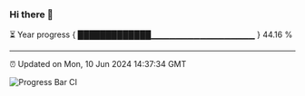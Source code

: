 ### Hi there 👋

⏳ Year progress { █████████████▁▁▁▁▁▁▁▁▁▁▁▁▁▁▁▁▁ } 44.16 %

---

⏰ Updated on Mon, 10 Jun 2024 14:37:34 GMT

![Progress Bar CI](https://github.com/IshwaranRudhara/GIT-ACTION/workflows/Progress%20Bar%20CI/badge.svg)
